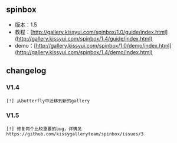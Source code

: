 ## spinbox
* 版本：1.5
* 教程：[http://gallery.kissyui.com/spinbox/1.0/guide/index.html](http://gallery.kissyui.com/spinbox/1.4/guide/index.html)
* demo：[http://gallery.kissyui.com/spinbox/1.0/demo/index.html](http://gallery.kissyui.com/spinbox/1.4/demo/index.html)

## changelog

### V1.4
    [!] 从butterfly中迁移到新的gallery

### V1.5
    [!] 修复两个比较重要的bug，详情见https://github.com/kissygalleryteam/spinbox/issues/3



